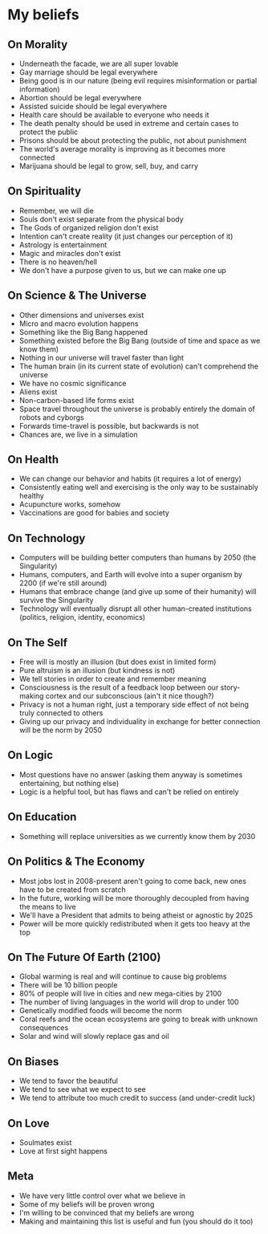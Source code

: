 My beliefs
==========

On Morality
-----------
* Underneath the facade, we are all super lovable
* Gay marriage should be legal everywhere
* Being good is in our nature (being evil requires misinformation or partial information)
* Abortion should be legal everywhere
* Assisted suicide should be legal everywhere
* Health care should be available to everyone who needs it
* The death penalty should be used in extreme and certain cases to protect the public
* Prisons should be about protecting the public, not about punishment
* The world's average morality is improving as it becomes more connected
* Marijuana should be legal to grow, sell, buy, and carry

On Spirituality
---------------
* Remember, we will die
* Souls don't exist separate from the physical body
* The Gods of organized religion don't exist
* Intention can't create reality (it just changes our perception of it)
* Astrology is entertainment
* Magic and miracles don't exist
* There is no heaven/hell
* We don't have a purpose given to us, but we can make one up

On Science & The Universe
-------------------------
* Other dimensions and universes exist
* Micro and macro evolution happens
* Something like the Big Bang happened
* Something existed before the Big Bang (outside of time and space as we know them)
* Nothing in our universe will travel faster than light
* The human brain (in its current state of evolution) can't comprehend the universe
* We have no cosmic significance
* Aliens exist
* Non-carbon-based life forms exist
* Space travel throughout the universe is probably entirely the domain of robots and cyborgs
* Forwards time-travel is possible, but backwards is not
* Chances are, we live in a simulation

On Health
---------
* We can change our behavior and habits (it requires a lot of energy)
* Consistently eating well and exercising is the only way to be sustainably healthy
* Acupuncture works, somehow
* Vaccinations are good for babies and society

On Technology
-------------
* Computers will be building better computers than humans by 2050 (the Singularity)
* Humans, computers, and Earth will evolve into a super organism by 2200 (if we're still around)
* Humans that embrace change (and give up some of their humanity) will survive the Singularity
* Technology will eventually disrupt all other human-created institutions (politics, religion, identity, economics)

On The Self
-----------
* Free will is mostly an illusion (but does exist in limited form)
* Pure altruism is an illusion (but kindness is not)
* We tell stories in order to create and remember meaning
* Consciousness is the result of a feedback loop between our story-making cortex and our subconscious (ain't it nice though?)
* Privacy is not a human right, just a temporary side effect of not being truly connected to others
* Giving up our privacy and individuality in exchange for better connection will be the norm by 2050

On Logic
--------
* Most questions have no answer (asking them anyway is sometimes entertaining, but nothing else) 
* Logic is a helpful tool, but has flaws and can't be relied on entirely

On Education
------------
* Something will replace universities as we currently know them by 2030

On Politics & The Economy
-------------------------
* Most jobs lost in 2008-present aren't going to come back, new ones have to be created from scratch
* In the future, working will be more thoroughly decoupled from having the means to live
* We'll have a President that admits to being atheist or agnostic by 2025
* Power will be more quickly redistributed when it gets too heavy at the top

On The Future Of Earth (2100)
-----------------------------
* Global warming is real and will continue to cause big problems
* There will be 10 billion people
* 80% of people will live in cities and new mega-cities by 2100
* The number of living languages in the world will drop to under 100
* Genetically modified foods will become the norm
* Coral reefs and the ocean ecosystems are going to break with unknown consequences
* Solar and wind will slowly replace gas and oil 

On Biases
---------
* We tend to favor the beautiful
* We tend to see what we expect to see
* We tend to attribute too much credit to success (and under-credit luck)

On Love
-------
* Soulmates exist
* Love at first sight happens

Meta
----
* We have very little control over what we believe in
* Some of my beliefs will be proven wrong
* I'm willing to be convinced that my beliefs are wrong
* Making and maintaining this list is useful and fun (you should do it too)
